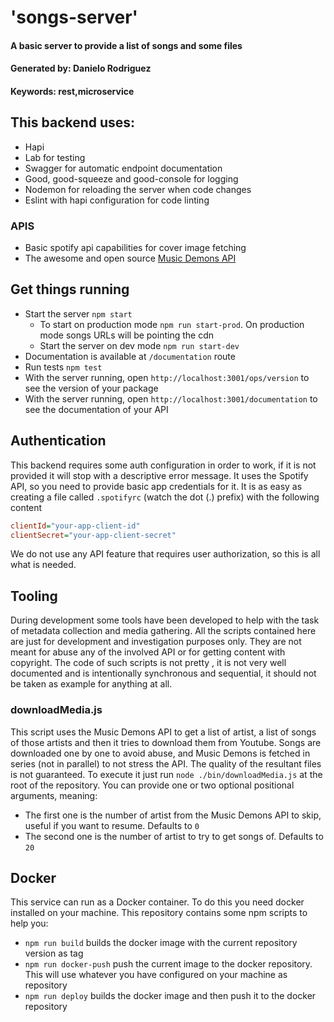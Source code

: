 # 'songs-server'
#### A basic server to provide a list of songs and some files
#### Generated by: Danielo Rodriguez
#### Keywords: rest,microservice

## This backend uses:

* Hapi
* Lab for testing
* Swagger for automatic endpoint documentation
* Good, good-squeeze and good-console for logging
* Nodemon for reloading the server when code changes
* Eslint with hapi configuration for code linting

### APIS

* Basic spotify api capabilities for cover image fetching
* The awesome and open source [Music Demons API](https://musicdemons.com/api)

## Get things running

* Start the server `npm start`
    * To start on production mode `npm run start-prod`. On production mode songs URLs will be pointing the cdn
    * Start the server on dev mode `npm run start-dev`
* Documentation is available at `/documentation` route
* Run tests `npm test`
* With the server running, open `http://localhost:3001/ops/version` to see the version of your package
* With the server running, open `http://localhost:3001/documentation` to see the documentation of your API

## Authentication

This backend requires some auth configuration in order to work, if it is not provided it will stop with a descriptive error message.
It uses the Spotify API, so you need to provide basic app credentials for it.
It is as easy as creating a file called `.spotifyrc` (watch the dot (.) prefix) with the following content

```ini
clientId="your-app-client-id"
clientSecret="your-app-client-secret"
```

We do not use any API feature that requires user authorization, so this is all what is needed.

## Tooling

During development some tools have been developed to help with the task of metadata collection and media gathering.
All the scripts contained here are just for development and investigation purposes only.
They are not meant for abuse any of the involved API or for getting content with copyright.
The code of such scripts is not pretty , it is not very well documented and is intentionally synchronous and sequential, it should not be taken as example for anything at all.

### downloadMedia.js

This script uses the Music Demons API to get a list of artist, a list of songs of those artists and then it tries to download them from Youtube.
Songs are downloaded one by one to avoid abuse, and Music Demons is fetched in series (not in parallel) to not stress the API.
The quality of the resultant files is not guaranteed.
To execute it just run  `node ./bin/downloadMedia.js` at the root of the repository.
You can provide one or two optional positional arguments, meaning:
* The first one is the number of artist from the Music Demons API to skip, useful if you want to resume. Defaults to `0`
* The second one is the number of artist to try to get songs of. Defaults to `20`

## Docker

This service can run as a Docker container. To do this you need docker installed on your machine.
This repository contains some npm scripts to help you:

* `npm run build` builds the docker image with the current repository version as tag
* `npm run docker-push` push the current image to the docker repository. This will use whatever you have configured on your machine as repository
* `npm run deploy` builds the  docker image and then push it to the docker repository
